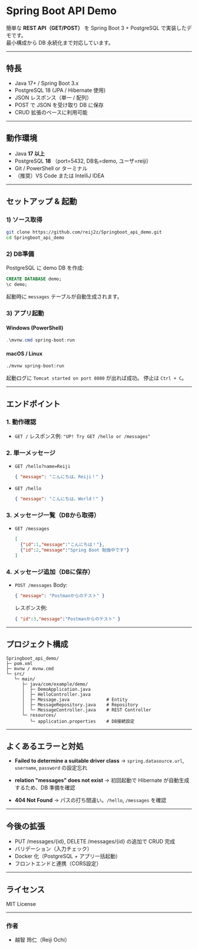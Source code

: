 # Spring Boot API Demo

簡単な **REST API（GET/POST）** を Spring Boot 3 + PostgreSQL で実装したデモです。  
最小構成から DB 永続化まで対応しています。

---

## 特長

- Java 17+ / Spring Boot 3.x
- PostgreSQL 18 (JPA / Hibernate 使用)
- JSON レスポンス（単一 / 配列）
- POST で JSON を受け取り DB に保存
- CRUD 拡張のベースに利用可能

---

## 動作環境

- Java **17 以上**
- PostgreSQL **18** （port=5432, DB名=demo, ユーザ=reiji）
- Git / PowerShell or ターミナル
- （推奨）VS Code または IntelliJ IDEA

---

## セットアップ & 起動

### 1) ソース取得

```bash
git clone https://github.com/reij2z/Springboot_api_demo.git
cd Springboot_api_demo
````

### 2) DB準備

PostgreSQL に demo DB を作成:

```sql
CREATE DATABASE demo;
\c demo;
```

起動時に `messages` テーブルが自動生成されます。

### 3) アプリ起動

#### Windows (PowerShell)

```powershell
.\mvnw.cmd spring-boot:run
```

#### macOS / Linux

```bash
./mvnw spring-boot:run
```

起動ログに `Tomcat started on port 8080` が出れば成功。
停止は `Ctrl + C`。

---

## エンドポイント

### 1. 動作確認

* `GET /`
  レスポンス例: `"UP! Try GET /hello or /messages"`

### 2. 単一メッセージ

* `GET /hello?name=Reiji`

  ```json
  { "message": "こんにちは、Reiji！" }
  ```

* `GET /hello`

  ```json
  { "message": "こんにちは、World！" }
  ```

### 3. メッセージ一覧（DBから取得）

* `GET /messages`

  ```json
  [
    {"id":1,"message":"こんにちは！"},
    {"id":2,"message":"Spring Boot 勉強中です"}
  ]
  ```

### 4. メッセージ追加（DBに保存）

* `POST /messages`
  Body:

  ```json
  { "message": "Postmanからのテスト" }
  ```

  レスポンス例:

  ```json
  { "id":3,"message":"Postmanからのテスト" }
  ```

---

## プロジェクト構成

```
Springboot_api_demo/
├─ pom.xml
├─ mvnw / mvnw.cmd
└─ src/
   └─ main/
      ├─ java/com/example/demo/
      │  ├─ DemoApplication.java
      │  ├─ HelloController.java
      │  ├─ Message.java              # Entity
      │  ├─ MessageRepository.java    # Repository
      │  └─ MessageController.java    # REST Controller
      └─ resources/
         └─ application.properties    # DB接続設定
```

---

## よくあるエラーと対処

* **Failed to determine a suitable driver class**
  → `spring.datasource.url`, `username`, `password` の設定忘れ

* **relation "messages" does not exist**
  → 初回起動で Hibernate が自動生成するため、DB 準備を確認

* **404 Not Found**
  → パスの打ち間違い。`/hello`, `/messages` を確認

---

## 今後の拡張

* PUT /messages/{id}, DELETE /messages/{id} の追加で CRUD 完成
* バリデーション（入力チェック）
* Docker 化（PostgreSQL + アプリ一括起動）
* フロントエンドと連携（CORS設定）

---

## ライセンス

MIT License

---

### 作者

* 越智 玲仁（Reiji Ochi）